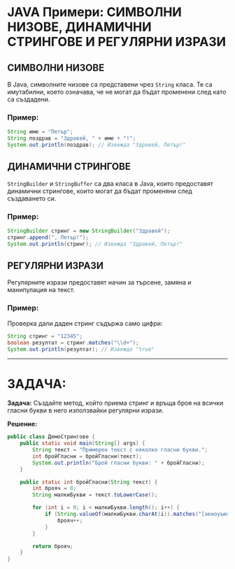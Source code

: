 # JAVA Примери: СИМВОЛНИ НИЗОВЕ, ДИНАМИЧНИ СТРИНГОВЕ И РЕГУЛЯРНИ ИЗРАЗИ

## СИМВОЛНИ НИЗОВЕ

В Java, символните низове са представени чрез `String` класа. Те са имутабилни, което означава, че не могат да бъдат променени след като са създадени.

### Пример:
```java
String име = "Петър";
String поздрав = "Здравей, " + име + "!";
System.out.println(поздрав); // Извежда "Здравей, Петър!"
```

## ДИНАМИЧНИ СТРИНГОВЕ

`StringBuilder` и `StringBuffer` са два класа в Java, които предоставят динамични стрингове, които могат да бъдат променяни след създаването си.

### Пример:
```java
StringBuilder стринг = new StringBuilder("Здравей");
стринг.append(", Петър!");
System.out.println(стринг); // Извежда "Здравей, Петър!"
```

## РЕГУЛЯРНИ ИЗРАЗИ

Регулярните изрази предоставят начин за търсене, замяна и манипулация на текст.

### Пример:

Проверка дали даден стринг съдържа само цифри:
```java
String стринг = "12345";
boolean резултат = стринг.matches("\\d+");
System.out.println(резултат); // Извежда "true"
```

---

# ЗАДАЧА:

**Задача:** Създайте метод, който приема стринг и връща броя на всички гласни букви в него използвайки регулярни изрази.

**Решение:**

```java
public class ДемоСтрингове {
    public static void main(String[] args) {
        String текст = "Примерен текст с няколко гласни букви.";
        int бройГласни = бройГласни(текст);
        System.out.println("Брой гласни букви: " + бройГласни);
    }

    public static int бройГласни(String текст) {
        int брояч = 0;
        String малкиБукви = текст.toLowerCase();

        for (int i = 0; i < малкиБукви.length(); i++) {
            if (String.valueOf(малкиБукви.charAt(i)).matches("[аеиоуъюя]")) {
                брояч++;
            }
        }

        return брояч;
    }
}
```
